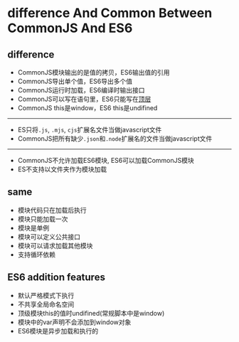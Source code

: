 # difference And Common Between CommonJS And ES6

## difference

- CommonJS模块输出的是值的拷贝，ES6输出值的引用
- CommonJS导出单个值，ES6导出多个值
- CommonJS运行时加载，ES6编译时输出接口
- CommonJS可以写在语句里，ES6只能写在[顶层](JavaScript_Context.md)
- CommonJS this是window，ES6 this是undifined

***

- ES只将`.js`, `.mjs`, `cjs`扩展名文件当做javascript文件
- CommonJS把所有缺少`.json`和`.node`扩展名的文件当做javascript文件

***

- CommonJS不允许加载ES6模块, ES6可以加载CommonJS模块
- ES不支持以文件夹作为模块加载

## same

- 模块代码只在加载后执行
- 模块只能加载一次
- 模块是单例
- 模块可以定义公共接口
- 模块可以请求加载其他模块
- 支持循环依赖

## ES6 addition features

- 默认严格模式下执行
- 不共享全局命名空间
- 顶级模块this的值时undifined(常规脚本中是window)
- 模块中的var声明不会添加到window对象
- ES6模块是异步加载和执行的
